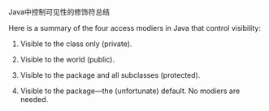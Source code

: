 Java中控制可见性的修饰符总结

Here is a summary of the four access modiers in Java that control visibility:

1. Visible to the class only \(private\).

2. Visible to the world \(public\).

3. Visible to the package and all subclasses \(protected\).

4. Visible to the package—the \(unfortunate\) default. No modiers are needed.



